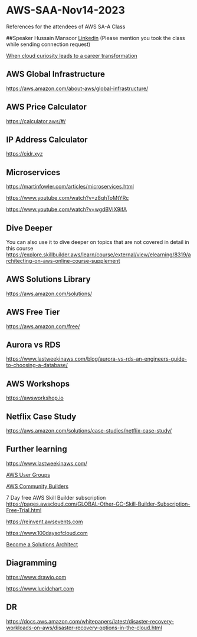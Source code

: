 # AWS-SAA-Nov14-2023
References for the attendees of AWS SA-A Class

##Speaker
Hussain Mansoor
[Linkedin](https://www.linkedin.com/in/husyn/) (Please mention you took the class while sending connection request)

[When cloud curiosity leads to a career transformation](https://aws.amazon.com/blogs/training-and-certification/when-cloud-curiosity-leads-to-a-career-transformation/)

## AWS Global Infrastructure
https://aws.amazon.com/about-aws/global-infrastructure/

## AWS Price Calculator
https://calculator.aws/#/

## IP Address Calculator
https://cidr.xyz

## Microservices
https://martinfowler.com/articles/microservices.html

https://www.youtube.com/watch?v=z8qhToMtYRc

https://www.youtube.com/watch?v=wgdBVIX9ifA

## Dive Deeper
You can also use it to dive deeper on topics that are not covered in detail in this course
https://explore.skillbuilder.aws/learn/course/external/view/elearning/8319/architecting-on-aws-online-course-supplement

## AWS Solutions Library
https://aws.amazon.com/solutions/

## AWS Free Tier
https://aws.amazon.com/free/

## Aurora vs RDS
https://www.lastweekinaws.com/blog/aurora-vs-rds-an-engineers-guide-to-choosing-a-database/

## AWS Workshops
https://awsworkshop.io

## Netflix Case Study
https://aws.amazon.com/solutions/case-studies/netflix-case-study/

## Further learning 
https://www.lastweekinaws.com/

[AWS User Groups](https://aws.amazon.com/developer/community/usergroups)

[AWS Community Builders](https://aws.amazon.com/developer/community/community-builders/)

7 Day free AWS Skill Builder subscription
https://pages.awscloud.com/GLOBAL-Other-GC-Skill-Builder-Subscription-Free-Trial.html

https://reinvent.awsevents.com

https://www.100daysofcloud.com

[Become a Solutions Architect](https://www.linkedin.com/groups/9179284/)

## Diagramming
https://www.drawio.com

https://www.lucidchart.com

## DR
https://docs.aws.amazon.com/whitepapers/latest/disaster-recovery-workloads-on-aws/disaster-recovery-options-in-the-cloud.html

